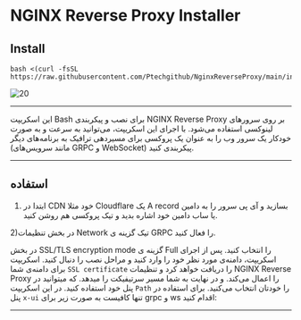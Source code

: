 # NGINX Reverse Proxy Installer

## Install
```
bash <(curl -fsSL https://raw.githubusercontent.com/Ptechgithub/NginxReverseProxy/main/install.sh)
```
![20](https://github.com/Ptechgithub/configs/blob/main/media/20.jpg)

---

این اسکریپت Bash برای نصب و پیکربندی NGINX Reverse Proxy بر روی سرورهای لینوکسی استفاده می‌شود. با اجرای این اسکریپت، می‌توانید به سرعت و به صورت خودکار یک سرور وب را به عنوان یک پروکسی برای مسیردهی ترافیک به برنامه‌های دیگر (مانند سرویس‌های GRPC و WebSocket) پیکربندی کنید.

---
## استفاده
1) ابتدا در CDN خود مثلا Cloudflare یک A record بسازید و آی پی سرور را به دامین یا ساب دامین خود اشاره بدید و تیک پروکسی هم روشن کنید.

2)در بخش تنظیمات Network تیک گزینه ی GRPC را فعال کنید. 

در بخش SSL/TLS encryption mode گزینه ی Full را انتخاب کنید.
پس از اجرای اسکریپت، دامنه‌ی مورد نظر خود را وارد کنید و مراحل نصب را دنبال کنید.
اسکریپت برای دامنه‌ی شما `SSL certificate` را  دریافت خواهد کرد و تنظیمات NGINX Reverse Proxy را اعمال می‌کند.
و در نهایت به شما مسیر سرتیفیکت را میدهد. که میتوانید در پنل خود استفاده کنید.
در این اسکریپت `Path` را خودتان انتخاب می‌کنید.
برای استفاده در پنل `x-ui` تنها کافیست به صورت زیر برای grpc و ws اقدام کنید:

---